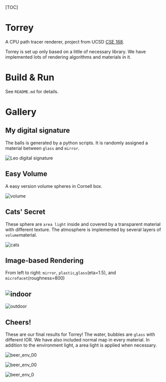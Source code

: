 [TOC]



# Torrey

A CPU path tracer renderer, project from UCSD [CSE 168](https://cseweb.ucsd.edu/~tzli/cse168/ ).

Torrey is set up only based on a little of necessary library. We have implemented lots of rendering algorithms and materials in it.

# Build & Run

See `README.md` for details.

# Gallery

## My digital signature

The balls is generated by a python scripts. It is randomly assigned a material between `glass` and `mirror`.

![Leo digital signature](https://leoooo333.github.io/assets/img/cse168/leo_signature.png)

## Easy Volume

A easy version volume spheres in Cornell box.

![volume](https://leoooo333.github.io/assets/img/cse168/cbox_volume.png)

## Cats' Secret

These sphere are `area light` inside and covered by a transparent material with different texture. The atmosphere is implemented by several layers of `volume`material.

![cats](https://leoooo333.github.io/assets/img/cse168/solar.png)

## Image-based Rendering

From left to right: `mirror`, `plastic`,`glass`(eta=1.5), and `microfacet`(roughness=800)

## ![indoor](https://leoooo333.github.io/assets/img/cse168/env_indoor.png)

![outdoor](https://leoooo333.github.io/assets/img/cse168/env_outdoor.png)



## Cheers!

These are our final results for Torrey! The water, bubbles are `glass` with different IOR. We have also included normal map in every material. In addition to the environment light, a area light is applied when necessary.

![beer_env_00](https://leoooo333.github.io/assets/img/cse168/beer_env_0.png)

![beer_env_00](https://leoooo333.github.io/assets/img/cse168/beer_env_1.png)

![beer_env_0](https://leoooo333.github.io/assets/img/cse168/beer_0.png)
